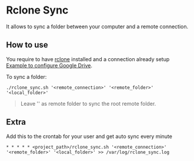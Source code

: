# Rclone Sync

It allows to sync a folder between your computer and a remote connection.

## How to use
You require to have [rclone](https://rclone.org/) installed and a connection already setup [Example to configure Google Drive](https://www.howtogeek.com/451262/how-to-use-rclone-to-back-up-to-google-drive-on-linux/).

To sync a folder:
```
./rclone_sync.sh '<remote_connection>' '<remote_folder>' '<local_folder>'
```

> Leave '' as remote folder to sync the root remote folder.

## Extra
Add this to the crontab for your user and get auto sync every minute
```
* * * * * <project_path>/rclone_sync.sh '<remote_connection>' '<remote_folder>' '<local_folder>' >> /var/log/rclone_sync.log
```

